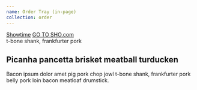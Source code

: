 ```yaml
---
name: Order Tray (in-page)
collection: order
---
```

<div class="order-home-container">
<nav class="order-masthead" data-context="global navigation">
<a class="order-masthead__logo" href="/" data-track data-label="home">Showtime</a>
<a class="order-masthead__sho-link" href="/" data-track data-label="go to sho.com">GO TO SHO.com</a>
</nav>
<div class="asymmetrical-hero-container">
<section class="hero hero--no-accent ">
<a class="hero__image lazyload" data-bgset="https://www.sho.com/site/image-bin/images/408_8_0/408_8_0_prm-keyart2_568x426.jpg [--small] |  https://www.sho.com/site/image-bin/images/408_8_0/408_8_0_prm-keyart2_1024x640.jpg">
</a>
<div class="hero__inner">
<div class="hero__body">
<div class="hero__top-line">t-bone shank, frankfurter pork</div>
<h1 class="hero__headline">
Picanha pancetta brisket meatball turducken
</h1>
<p class="hero__copy" style="height:900px">Bacon ipsum dolor amet pig pork chop jowl t-bone shank, frankfurter pork belly pork loin bacon meatloaf drumstick. 
</p>
</div>
</div>
<section class="order-tray order-tray--chameleon order-tray--redux js-order-tray-redux"></section>
</div>
</div>


<style type="text/css">
  .site-sidebar,
  .site-sidebar-toggle {
    display: none;
  }

  .order-home-container {
    width: 100%;
    overflow: hidden;
  }

  .site-main {
    padding: 0;
  }

  .site-content {
    max-width: none;
  }
</style>

<script type="text/javascript">
 window.order_tray_data = window.order_tray_data || {};
 window.order_tray_data.providers = [{"id":114,"name":"From Showtime","abbreviation":null,"weight":800,"theme":"0","children":[],"headline":"Sign up online and start streaming on all your favorite devices","description":"Get instant access to commercial-free, award-winning SHOWTIME series, movies and sports. Try free for 7 days, then only $10.99/month. No cable needed. Cancel anytime.","providerLeadUrl":"https://www.showtime.com/#signup?i_cid=int-default-7689","providerLeadText":"Start your free trial","freeTrial":"7-DAY FREE TRIAL*","priceCallout":"$10.99<em>per month</em><br /><b>after free trial<b>","priceBlurbHeadline":"Get full access to SHOWTIME whenever you want –<br />all commercial-free","priceBlurb":"Stream award-winning series like Homeland, Billions, Ray Donovan, Shameless and The Affair the moment they air. You'll also be able to watch exclusive movies, documentaries, sports, comedy specials and much more. PLUS, you can download full episodes and movies to your favorite mobile devices to watch offline later. Whether you watch live, on demand, or offline, you never have to miss a single thing.","devicesBlurbHeadline":"Watch anywhere","devicesBlurb":"Download the SHOWTIME app to any supported device and stream at NO ADDITIONAL COST.","hasDevicesList":true,"hasDeviceIcons":false,"pageTitle":"Subscribe to SHOWTIME online and start streaming on all your favorite devices","pageHeadline":"START WATCHING SHOWTIME.","pageSubCopy":"","pageDescription":"Get instant, commercial-free access to SHOWTIME. For a limited time, try free for 7 days, then only $10.99/month. No cable needed. Cancel anytime.","featured":false},{"id":166,"name":"Amazon","abbreviation":null,"weight":700,"theme":"0","children":[{"id":100,"name":"Amazon Prime","abbreviation":null,"weight":700,"theme":"GROUP_MEMBER","children":[],"headline":"Prime members can subscribe to SHOWTIME with Prime Video Channels","description":"Go to the Channels category on Prime Video on your favorite device and add SHOWTIME with Prime Video Channels. You can also sign up on Amazon.com.  Prime membership is needed to get SHOWTIME.","providerLeadUrl":"https://www.amazon.com/gp/video/offers/signup/ref=DVM_PTM_AMG_US_AC_C_ACQ_SHOMLPlink2?benefitID=showtimeSub","providerLeadText":"Go to Amazon","freeTrial":"7-DAY FREE TRIAL*","priceCallout":"$10.99<em>per month</em><br /><b> with Prime membership</b>","priceBlurbHeadline":"Get full access to SHOWTIME whenever you want –<br />all commercial-free","priceBlurb":"Stream award-winning series like Homeland, Billions, Ray Donovan, Shameless and The Affair the moment they air. You'll also be able to watch exclusive movies, documentaries, sports, comedy specials and much more. PLUS, you can download full episodes and movies to your favorite mobile devices to watch offline later. Whether you watch live, on demand, or offline, you never have to miss a single thing.","devicesBlurbHeadline":"Watch on your favorite device","devicesBlurb":"Once you sign up, you can stream SHOWTIME through Prime Video on your TV, tablet, phone and computer.","hasDevicesList":false,"hasDeviceIcons":false,"pageTitle":"Amazon Prime members can subscribe to SHOWTIME directly on Prime Video with Prime Video Channels","pageHeadline":"START WATCHING SHOWTIME.","pageSubCopy":"","pageDescription":"Prime is needed to get SHOWTIME. Go to Prime Video on your favorite device and add SHOWTIME with Prime Video Channels. Find it under the Channels category. You can also sign up on the Amazon website.","featured":false},{"id":98,"name":"Amazon Fire","abbreviation":null,"weight":600,"theme":"GROUP_MEMBER","children":[],"headline":"Download the SHOWTIME app on your Amazon Fire devices","description":"Go to the Amazon App Store. Download the SHOWTIME app to your Amazon Fire TV or Fire Tablet. Open the app to sign-up and START YOUR FREE TRIAL instantly.","providerLeadUrl":"https://control.kochava.com/v1/cpi/click?i_cid=int-default-1888&campaign_id=koshowtime-amazon-prod55ca2912d7a464b0ff16f7321e&network_id=2708&device_id=device_id&site_id=1","providerLeadText":"Download the Showtime App","freeTrial":"7-Day Free Trial*","priceCallout":"$10.99<em>per month</em><br /><b>after free trial</b>","priceBlurbHeadline":"Get full access to SHOWTIME whenever you want –<br />all commercial-free","priceBlurb":"Stream award-winning series like Homeland, Billions, Ray Donovan, Shameless and The Affair the moment they air. You'll also be able to watch exclusive movies, documentaries, sports, comedy specials and much more. PLUS, you can download full episodes and movies to your favorite mobile devices to watch offline later. Whether you watch live, on demand, or offline, you never have to miss a single thing.","devicesBlurbHeadline":"Watch seamlessly on all your favorite devices no matter where you subscribe","devicesBlurb":"Choose how you want to watch! Once you sign up through the SHOWTIME app on your Amazon Fire TV or Fire Tablet you can download the app on other connected TVs, tablets and mobile devices – or go to Showtime.com on your computer – and stream SHOWTIME at NO ADDITIONAL COST.","hasDevicesList":true,"hasDeviceIcons":true,"pageTitle":"Download the SHOWTIME app on your Amazon Fire devices","pageHeadline":"START WATCHING SHOWTIME.","pageSubCopy":"","pageDescription":"Go to the Amazon App Store. Download the SHOWTIME app to your Amazon Fire TV or Fire Tablet. Open the app to sign-up and START YOUR FREE TRIAL instantly.","featured":false}],"headline":"","description":"","providerLeadUrl":"","providerLeadText":"","freeTrial":"","priceCallout":"","priceBlurbHeadline":"","priceBlurb":"","devicesBlurbHeadline":"","devicesBlurb":"","hasDevicesList":false,"hasDeviceIcons":false,"pageTitle":"Add SHOWTIME with Prime Video Channels or subscribe directly on your Amazon Fire TV or Fire Tablet","pageHeadline":"START WATCHING SHOWTIME.","pageSubCopy":"","pageDescription":"Order SHOWTIME today for instant access to award-winning Original Series, hit movies, action-packed sports and more","featured":false},{"id":99,"name":"Android","abbreviation":null,"weight":500,"theme":null,"children":[],"headline":"Subscribe to SHOWTIME directly on your Android devices","description":"Go to the Google Play Store on your Android TV™, Android phone or tablet. Download the SHOWTIME app to your Android device. Open the app to sign-up and start watching instantly.","providerLeadUrl":"https://control.kochava.com/v1/cpi/click?i_cid=int-default-1782&campaign_id=koshowtime-android-prod5578ae1e68354c614740c09564&network_id=2708&device_id=device_id&site_id=1&append_app_conv_trk_params=1","providerLeadText":"Download the Showtime App","freeTrial":"7-Day Free Trial*","priceCallout":"$10.99<em>per month</em><br /><b>after free trial<b>","priceBlurbHeadline":"Get full access to SHOWTIME whenever you want –<br />all commercial-free","priceBlurb":"Stream award-winning series like Homeland, Billions, Ray Donovan, Shameless and The Affair the moment they air. You'll also be able to watch exclusive movies, documentaries, sports, comedy specials and much more. PLUS, you can download full episodes and movies to your favorite mobile devices to watch offline later. Whether you watch live, on demand, or offline, you never have to miss a single thing.","devicesBlurbHeadline":"Watch seamlessly on all your favorite devices no matter where you subscribe","devicesBlurb":"Choose how you want to watch! Once you sign up through the SHOWTIME app on your preferred Android™ device you can download the app on other connected TVs, tablets and mobile devices – or go to Showtime.com on your computer – and stream SHOWTIME at NO ADDITIONAL COST.","hasDevicesList":true,"hasDeviceIcons":true,"pageTitle":"Subscribe to SHOWTIME directly on your Android devices","pageHeadline":"START WATCHING SHOWTIME.","pageSubCopy":"","pageDescription":"Go to the Google Play Store on your Android TV™, Android phone or tablet. Download the SHOWTIME app to your Android device. Open the app to sign-up and start watching instantly.","featured":false},{"id":92,"name":"Apple","abbreviation":null,"weight":400,"theme":"0","children":[],"headline":"Subscribe to SHOWTIME directly on your Apple® devices","description":"Go to the Apple App Store on your Apple TV®, iPad®, iPhone® or iPod Touch®. Download the SHOWTIME app to your Apple device. Open the app to sign-up and START YOUR FREE TRIAL instantly.","providerLeadUrl":"https://control.kochava.com/v1/cpi/click?i_cid=int-default-1086&campaign_id=koshowtime-ios-prod55662ea432fa055f5c543076e8&network_id=2708&device_id=device_id&site_id=1","providerLeadText":"Download the Showtime App","freeTrial":"7-DAY FREE TRIAL*","priceCallout":"$10.99<em>per month</em><br /><b>after free trial</b>","priceBlurbHeadline":"Get full access to SHOWTIME whenever you want –<br />all commercial-free","priceBlurb":"Stream award-winning series like Homeland, Billions, Ray Donovan, Shameless and The Affair the moment they air. You'll also be able to watch exclusive movies, documentaries, sports, comedy specials and much more. PLUS, you can download full episodes and movies to your favorite mobile devices to watch offline later. Whether you watch live, on demand, or offline, you never have to miss a single thing.","devicesBlurbHeadline":"Watch seamlessly on all your favorite devices no matter where you subscribe","devicesBlurb":"Choose how you want to watch! Once you sign up through the SHOWTIME app on your preferred Apple device you can download the app on other connected TVs, tablets and mobile devices – or go to Showtime.com on your computer – and stream SHOWTIME at NO ADDITIONAL COST.","hasDevicesList":true,"hasDeviceIcons":true,"pageTitle":"Subscribe to SHOWTIME directly on your Apple® devices","pageHeadline":"START WATCHING SHOWTIME.","pageSubCopy":"","pageDescription":"Go to the Apple App Store on your Apple TV®, iPad®, iPhone® or iPod Touch®. Download the SHOWTIME app to your Apple device. Open the app to sign-up and START YOUR FREE TRIAL instantly.","featured":false},{"id":95,"name":"Hulu","abbreviation":null,"weight":300,"theme":"0","children":[],"headline":"Add SHOWTIME to your Hulu subscription","description":"Get SHOWTIME as a Premium Add-on with your Hulu subscription. New Hulu subscribers can add SHOWTIME when you sign-up online or through the Hulu app on select devices. Current Hulu subscribers can add SHOWTIME through your account settings by selecting \"Manage Add-ons\" on select devices. Click <a href=\"https://help.hulu.com/articles/53536334#lrmanage\">here</a> to learn how to add SHOWTIME to your Hulu subscription.","providerLeadUrl":"https://www.hulu.com/showtime?cmp=8062&utm_campaign=Evergreen+Leads+Tracking&utm_source=SHO.com&utm_medium=AFF","providerLeadText":"Go to Hulu","freeTrial":"7-Day Showtime free trial for hulu subscribers*","priceCallout":"$10.99<em>per month</em><br /><b>after free trial</b>","priceBlurbHeadline":"Get full access to SHOWTIME whenever you want –<br />all commercial-free","priceBlurb":"Stream award-winning series like Homeland, Billions, Ray Donovan, Shameless and The Affair the moment they air. You'll also be able to watch exclusive movies, documentaries, sports, comedy specials and much more. PLUS, you can download full episodes and movies to your favorite mobile devices to watch offline later – just download the Showtime Anytime app and log in with your Hulu credentials. Whether you watch live, on demand, or offline, you never have to miss a single thing.","devicesBlurbHeadline":"Watch on your favorite device","devicesBlurb":"Once you sign up, you can stream SHOWTIME through Hulu on your TV, tablet, phone and computer.","hasDevicesList":false,"hasDeviceIcons":false,"pageTitle":"Add SHOWTIME to your Hulu subscription","pageHeadline":"START WATCHING SHOWTIME ON HULU.","pageSubCopy":"","pageDescription":"Get SHOWTIME as a Premium Add-on with your Hulu subscription. New Hulu subscribers can add SHOWTIME when you sign-up online or through the Hulu app on select devices. Current Hulu subscribers can add SHOWTIME on their desktop by selecting “My Account” at the top of the homepage.","featured":false},{"id":177,"name":"Roku","abbreviation":null,"weight":200,"theme":"0","children":[{"id":93,"name":"Roku","abbreviation":null,"weight":200,"theme":"GROUP_MEMBER","children":[],"headline":"Subscribe to SHOWTIME directly on your Roku devices","description":"Go to the Roku Channel Store. Download the SHOWTIME app to your Roku device. Open the app to sign-up and START YOUR FREE TRIAL instantly.","providerLeadUrl":"https://channelstore.roku.com/details/8838/showtime","providerLeadText":"Add Showtime on Roku","freeTrial":"7-DAY FREE TRIAL*","priceCallout":"$10.99<em>per month</em><br /><b>after free trial</b>","priceBlurbHeadline":"Get full access to SHOWTIME whenever you want –<br />all commercial-free","priceBlurb":"Stream award-winning series like Homeland, Billions, Ray Donovan, Shameless and The Affair the moment they air. You'll also be able to watch exclusive movies, documentaries, sports, comedy specials and much more. PLUS, you can download full episodes and movies to your favorite mobile devices to watch offline later. Whether you watch live, on demand, or offline, you never have to miss a single thing.","devicesBlurbHeadline":"Watch seamlessly on all your favorite devices no matter where you subscribe","devicesBlurb":"Choose how you want to watch! Once you sign up through the SHOWTIME app on your Roku you can download the app on other connected TVs, tablets and mobile devices – or go to Showtime.com on your computer – and stream SHOWTIME at NO ADDITIONAL COST.","hasDevicesList":true,"hasDeviceIcons":false,"pageTitle":"Subscribe to SHOWTIME directly on your Roku devices","pageHeadline":"START WATCHING SHOWTIME ON ROKU.","pageSubCopy":"","pageDescription":"Open the SHOWTIME app on your Roku to sign-up and START YOUR FREE TRIAL instantly (in most cases the SHOWTIME app is pre-loaded to your Roku device, if you don't see it you will need to manually install the app).","featured":false},{"id":176,"name":"The Roku Channel","abbreviation":null,"weight":150,"theme":"GROUP_MEMBER","children":[],"headline":"Subscribe to SHOWTIME on The Roku Channel","description":"Go to The Roku Channel on your Roku player or through the Roku app on select devices, to add SHOWTIME. A Roku account is needed to get SHOWTIME.","providerLeadUrl":"https://therokuchannel.roku.com/?utm_source=showtime&utm_medium=partner_referral","providerLeadText":"Go to Roku","freeTrial":"7-DAY FREE TRIAL*","priceCallout":"$10.99<em>per month</em><br /><b>after free trial</b>","priceBlurbHeadline":"Get full access to SHOWTIME whenever you want –<br />all commercial-free","priceBlurb":"Stream award-winning series like Homeland, Billions, Ray Donovan, Shameless and The Affair the moment they air. You'll also be able to watch exclusive movies, documentaries, sports, comedy specials and much more. Whether you watch live, on demand, or offline, you never have to miss a single thing.","devicesBlurbHeadline":"Watch on your favorite device","devicesBlurb":"Once you sign up, you can stream SHOWTIME through The Roku Channel on your Roku player, tablet, phone and computer.","hasDevicesList":false,"hasDeviceIcons":false,"pageTitle":"Subscribe to SHOWTIME on The Roku Channel","pageHeadline":"START WATCHING SHOWTIME.","pageSubCopy":"","pageDescription":"To add SHOWTIME, go to The Roku Channel on your Roku player or through the Roku app on select devices. A Roku account is needed to get SHOWTIME.","featured":false}],"headline":"","description":"","providerLeadUrl":"","providerLeadText":"","freeTrial":"","priceCallout":"","priceBlurbHeadline":"","priceBlurb":"","devicesBlurbHeadline":"","devicesBlurb":"","hasDevicesList":false,"hasDeviceIcons":false,"pageTitle":"","pageHeadline":"","pageSubCopy":"","pageDescription":"","featured":false},{"id":126,"name":"TV Providers","abbreviation":null,"weight":100,"theme":"TV_PROVIDER","children":[{"id":6,"name":"AT&T Uverse","abbreviation":"ATT","weight":900,"theme":"TV_PROVIDER","children":[],"headline":"","description":"","providerLeadUrl":"https://start.att.net/exclusive/uverse/premiums/sho","providerLeadText":"","freeTrial":"","priceCallout":"","priceBlurbHeadline":"","priceBlurb":"","devicesBlurbHeadline":"","devicesBlurb":"","hasDevicesList":false,"hasDeviceIcons":false,"pageTitle":"","pageHeadline":"","pageSubCopy":"","pageDescription":"","featured":true},{"id":25,"name":"Cox","abbreviation":"COX","weight":850,"theme":"TV_PROVIDER","children":[],"headline":"","description":"","providerLeadUrl":"https://store.cox.com/residential-shop/shop.cox?pc=addshowtime&custtype=current&sc_id=cr_dl_camp_z_showtime_custom","providerLeadText":"","freeTrial":"","priceCallout":"","priceBlurbHeadline":"","priceBlurb":"","devicesBlurbHeadline":"","devicesBlurb":"","hasDevicesList":false,"hasDeviceIcons":false,"pageTitle":"","pageHeadline":"","pageSubCopy":"","pageDescription":"","featured":true},{"id":26,"name":"DIRECTV","abbreviation":"DTV","weight":800,"theme":"TV_PROVIDER","children":[],"headline":"","description":"","providerLeadUrl":"http://www.directv.com/sho","providerLeadText":"","freeTrial":"","priceCallout":"","priceBlurbHeadline":"","priceBlurb":"","devicesBlurbHeadline":"","devicesBlurb":"","hasDevicesList":false,"hasDeviceIcons":false,"pageTitle":"","pageHeadline":"","pageSubCopy":"","pageDescription":"","featured":true},{"id":28,"name":"DISH","abbreviation":"DSH","weight":750,"theme":"TV_PROVIDER","children":[],"headline":"","description":"","providerLeadUrl":"http://www.mydish.com/upgrades/premiums/showtime/","providerLeadText":"","freeTrial":"","priceCallout":"","priceBlurbHeadline":"","priceBlurb":"","devicesBlurbHeadline":"","devicesBlurb":"","hasDevicesList":false,"hasDeviceIcons":false,"pageTitle":"","pageHeadline":"","pageSubCopy":"","pageDescription":"","featured":true},{"id":122,"name":"Frontier Communications","abbreviation":null,"weight":700,"theme":"TV_PROVIDER","children":[],"headline":"","description":"","providerLeadUrl":"https://frontier.com/channels/premium-movie-channels","providerLeadText":"","freeTrial":"","priceCallout":"","priceBlurbHeadline":"","priceBlurb":"","devicesBlurbHeadline":"","devicesBlurb":"","hasDevicesList":false,"hasDeviceIcons":false,"pageTitle":"","pageHeadline":"","pageSubCopy":"","pageDescription":"","featured":true},{"id":45,"name":"Mediacom","abbreviation":"MCM","weight":650,"theme":"TV_PROVIDER","children":[],"headline":"","description":"","providerLeadUrl":"https://shop.mediacomcable.com","providerLeadText":"","freeTrial":"","priceCallout":"","priceBlurbHeadline":"","priceBlurb":"","devicesBlurbHeadline":"","devicesBlurb":"","hasDevicesList":false,"hasDeviceIcons":false,"pageTitle":"","pageHeadline":"","pageSubCopy":"","pageDescription":"","featured":true},{"id":18,"name":"Optimum","abbreviation":"CVN","weight":600,"theme":"TV_PROVIDER","children":[],"headline":"","description":"","providerLeadUrl":"https://www.optimum.com/digital-cable-tv/premiumchannels","providerLeadText":"","freeTrial":"","priceCallout":"","priceBlurbHeadline":"","priceBlurb":"","devicesBlurbHeadline":"","devicesBlurb":"","hasDevicesList":false,"hasDeviceIcons":false,"pageTitle":"","pageHeadline":"","pageSubCopy":"","pageDescription":"","featured":true},{"id":120,"name":"Spectrum","abbreviation":null,"weight":575,"theme":"TV_PROVIDER","children":[],"headline":"","description":"","providerLeadUrl":"https://www.spectrum.com/addsilver/?cmp=pdm-siu-eng-showtime-button-0618","providerLeadText":"","freeTrial":"","priceCallout":"","priceBlurbHeadline":"","priceBlurb":"","devicesBlurbHeadline":"","devicesBlurb":"","hasDevicesList":false,"hasDeviceIcons":false,"pageTitle":"","pageHeadline":"","pageSubCopy":"","pageDescription":"","featured":true},{"id":61,"name":"Suddenlink","abbreviation":null,"weight":550,"theme":"TV_PROVIDER","children":[],"headline":"","description":"","providerLeadUrl":"https://order.suddenlink.com/Buyflow/Storefront","providerLeadText":"","freeTrial":"","priceCallout":"","priceBlurbHeadline":"","priceBlurb":"","devicesBlurbHeadline":"","devicesBlurb":"","hasDevicesList":false,"hasDeviceIcons":false,"pageTitle":"","pageHeadline":"","pageSubCopy":"","pageDescription":"","featured":true},{"id":66,"name":"Verizon FiOS","abbreviation":"VZN","weight":500,"theme":"TV_PROVIDER","children":[],"headline":"","description":"","providerLeadUrl":"https://www.verizon.com/home/MLP/Premium.html#SHO","providerLeadText":"","freeTrial":"","priceCallout":"","priceBlurbHeadline":"","priceBlurb":"","devicesBlurbHeadline":"","devicesBlurb":"","hasDevicesList":false,"hasDeviceIcons":false,"pageTitle":"","pageHeadline":"","pageSubCopy":"","pageDescription":"","featured":true},{"id":23,"name":"Comcast Xfinity","abbreviation":"COM","weight":450,"theme":"TV_PROVIDER","children":[],"headline":"","description":"","providerLeadUrl":"https://www.xfinity.com/learn/digital-cable-tv/premium-channels/showtime?CMP=PWS:UPS:BAU:SUB:COM:VID:INT5c06b7f04a4cb","providerLeadText":"","freeTrial":"","priceCallout":"","priceBlurbHeadline":"","priceBlurb":"","devicesBlurbHeadline":"","devicesBlurb":"","hasDevicesList":false,"hasDeviceIcons":false,"pageTitle":"","pageHeadline":"","pageSubCopy":"","pageDescription":"","featured":true},{"id":157,"name":"Tennessee Valley Network","abbreviation":null,"weight":1,"theme":"TV_PROVIDER","children":[],"headline":"","description":"","providerLeadUrl":"http://www.tvn.net/tv/","providerLeadText":"","freeTrial":"","priceCallout":"","priceBlurbHeadline":"","priceBlurb":"","devicesBlurbHeadline":"","devicesBlurb":"","hasDevicesList":false,"hasDeviceIcons":false,"pageTitle":"","pageHeadline":"","pageSubCopy":"","pageDescription":"","featured":false},{"id":44,"name":"MCTV","abbreviation":null,"weight":1,"theme":"TV_PROVIDER","children":[],"headline":"","description":"","providerLeadUrl":"http://www.mctvohio.com/premium-channels","providerLeadText":"","freeTrial":"","priceCallout":"","priceBlurbHeadline":"","priceBlurb":"","devicesBlurbHeadline":"","devicesBlurb":"","hasDevicesList":false,"hasDeviceIcons":false,"pageTitle":"","pageHeadline":"","pageSubCopy":"","pageDescription":"","featured":false},{"id":151,"name":"Siren Communications","abbreviation":null,"weight":1,"theme":"TV_PROVIDER","children":[],"headline":"","description":"","providerLeadUrl":"https://sirentel.com/expanded-fiber-iptv/","providerLeadText":"","freeTrial":"","priceCallout":"","priceBlurbHeadline":"","priceBlurb":"","devicesBlurbHeadline":"","devicesBlurb":"","hasDevicesList":false,"hasDeviceIcons":false,"pageTitle":"","pageHeadline":"","pageSubCopy":"","pageDescription":"","featured":false},{"id":9,"name":"TDS","abbreviation":null,"weight":1,"theme":"TV_PROVIDER","children":[],"headline":"","description":"","providerLeadUrl":"https://tdstelecom.com/shop/tv/premium-and-movie-channels.html","providerLeadText":"","freeTrial":"","priceCallout":"","priceBlurbHeadline":"","priceBlurb":"","devicesBlurbHeadline":"","devicesBlurb":"","hasDevicesList":false,"hasDeviceIcons":false,"pageTitle":"","pageHeadline":"","pageSubCopy":"","pageDescription":"","featured":false},{"id":147,"name":"Northeast MO Rural Telephone","abbreviation":null,"weight":1,"theme":"TV_PROVIDER","children":[],"headline":"","description":"","providerLeadUrl":"https://www.nemr.net/copy-of-video-services-1","providerLeadText":"","freeTrial":"","priceCallout":"","priceBlurbHeadline":"","priceBlurb":"","devicesBlurbHeadline":"","devicesBlurb":"","hasDevicesList":false,"hasDeviceIcons":false,"pageTitle":"","pageHeadline":"","pageSubCopy":"","pageDescription":"","featured":false},{"id":47,"name":"Metrocast","abbreviation":null,"weight":1,"theme":"TV_PROVIDER","children":[],"headline":"","description":"","providerLeadUrl":"http://www.metrocast.com/promotions.cfm","providerLeadText":"","freeTrial":"","priceCallout":"","priceBlurbHeadline":"","priceBlurb":"","devicesBlurbHeadline":"","devicesBlurb":"","hasDevicesList":false,"hasDeviceIcons":false,"pageTitle":"","pageHeadline":"","pageSubCopy":"","pageDescription":"","featured":false},{"id":39,"name":"Inter-Mountain Cable","abbreviation":null,"weight":1,"theme":"TV_PROVIDER","children":[],"headline":"","description":"","providerLeadUrl":"http://www.imctv.com/portfolio/movies/","providerLeadText":"","freeTrial":"","priceCallout":"","priceBlurbHeadline":"","priceBlurb":"","devicesBlurbHeadline":"","devicesBlurb":"","hasDevicesList":false,"hasDeviceIcons":false,"pageTitle":"","pageHeadline":"","pageSubCopy":"","pageDescription":"","featured":false},{"id":138,"name":"CTI Fiber","abbreviation":null,"weight":1,"theme":"TV_PROVIDER","children":[],"headline":"","description":"","providerLeadUrl":"https://www.ctitech.com/fiber/tv/","providerLeadText":"","freeTrial":"","priceCallout":"","priceBlurbHeadline":"","priceBlurb":"","devicesBlurbHeadline":"","devicesBlurb":"","hasDevicesList":false,"hasDeviceIcons":false,"pageTitle":"","pageHeadline":"","pageSubCopy":"","pageDescription":"","featured":false},{"id":142,"name":"Home Communications, Inc.","abbreviation":null,"weight":1,"theme":"TV_PROVIDER","children":[],"headline":"","description":"","providerLeadUrl":"https://www.homecomminc.com/services","providerLeadText":"","freeTrial":"","priceCallout":"","priceBlurbHeadline":"","priceBlurb":"","devicesBlurbHeadline":"","devicesBlurb":"","hasDevicesList":false,"hasDeviceIcons":false,"pageTitle":"","pageHeadline":"","pageSubCopy":"","pageDescription":"","featured":false},{"id":108,"name":"Layer3 TV","abbreviation":null,"weight":1,"theme":"TV_PROVIDER","children":[],"headline":"","description":"","providerLeadUrl":"https://layer3tv.com/get-layer3","providerLeadText":"","freeTrial":"","priceCallout":"","priceBlurbHeadline":"","priceBlurb":"","devicesBlurbHeadline":"","devicesBlurb":"","hasDevicesList":false,"hasDeviceIcons":false,"pageTitle":"","pageHeadline":"","pageSubCopy":"","pageDescription":"","featured":false},{"id":144,"name":"Montana Opticom","abbreviation":null,"weight":1,"theme":"TV_PROVIDER","children":[],"headline":"","description":"","providerLeadUrl":"http://www.mt-opticom.com/television.htm","providerLeadText":"","freeTrial":"","priceCallout":"","priceBlurbHeadline":"","priceBlurb":"","devicesBlurbHeadline":"","devicesBlurb":"","hasDevicesList":false,"hasDeviceIcons":false,"pageTitle":"","pageHeadline":"","pageSubCopy":"","pageDescription":"","featured":false},{"id":24,"name":"Comporium Communications","abbreviation":null,"weight":1,"theme":"TV_PROVIDER","children":[],"headline":"","description":"","providerLeadUrl":"http://www.comporium.com/","providerLeadText":"","freeTrial":"","priceCallout":"","priceBlurbHeadline":"","priceBlurb":"","devicesBlurbHeadline":"","devicesBlurb":"","hasDevicesList":false,"hasDeviceIcons":false,"pageTitle":"","pageHeadline":"","pageSubCopy":"","pageDescription":"","featured":false},{"id":33,"name":"GCI","abbreviation":null,"weight":1,"theme":"TV_PROVIDER","children":[],"headline":"","description":"","providerLeadUrl":"http://www.gci.com/","providerLeadText":"","freeTrial":"","priceCallout":"","priceBlurbHeadline":"","priceBlurb":"","devicesBlurbHeadline":"","devicesBlurb":"","hasDevicesList":false,"hasDeviceIcons":false,"pageTitle":"","pageHeadline":"","pageSubCopy":"","pageDescription":"","featured":false},{"id":162,"name":"HTC Communications","abbreviation":null,"weight":1,"theme":"TV_PROVIDER","children":[],"headline":"","description":"","providerLeadUrl":"http://www.htc.net/tv/showtime/","providerLeadText":"","freeTrial":"","priceCallout":"","priceBlurbHeadline":"","priceBlurb":"","devicesBlurbHeadline":"","devicesBlurb":"","hasDevicesList":false,"hasDeviceIcons":false,"pageTitle":"","pageHeadline":"","pageSubCopy":"","pageDescription":"","featured":false},{"id":43,"name":"Liberty Cablevision of PR","abbreviation":null,"weight":1,"theme":"TV_PROVIDER","children":[],"headline":"","description":"","providerLeadUrl":"http://www.libertypr.com/","providerLeadText":"","freeTrial":"","priceCallout":"","priceBlurbHeadline":"","priceBlurb":"","devicesBlurbHeadline":"","devicesBlurb":"","hasDevicesList":false,"hasDeviceIcons":false,"pageTitle":"","pageHeadline":"","pageSubCopy":"","pageDescription":"","featured":false},{"id":63,"name":"Consolidated Communications","abbreviation":null,"weight":1,"theme":"TV_PROVIDER","children":[],"headline":"","description":"","providerLeadUrl":"https://www.consolidated.com/Residential/Digital-TV/Premium-Channels","providerLeadText":"","freeTrial":"","priceCallout":"","priceBlurbHeadline":"","priceBlurb":"","devicesBlurbHeadline":"","devicesBlurb":"","hasDevicesList":false,"hasDeviceIcons":false,"pageTitle":"","pageHeadline":"","pageSubCopy":"","pageDescription":"","featured":false},{"id":141,"name":"GTItv","abbreviation":null,"weight":1,"theme":"TV_PROVIDER","children":[],"headline":"","description":"","providerLeadUrl":"http://www.gtec.com/television/","providerLeadText":"","freeTrial":"","priceCallout":"","priceBlurbHeadline":"","priceBlurb":"","devicesBlurbHeadline":"","devicesBlurb":"","hasDevicesList":false,"hasDeviceIcons":false,"pageTitle":"","pageHeadline":"","pageSubCopy":"","pageDescription":"","featured":false},{"id":36,"name":"HTC","abbreviation":null,"weight":1,"theme":"TV_PROVIDER","children":[],"headline":"","description":"","providerLeadUrl":"https://www.htcinc.net","providerLeadText":"","freeTrial":"","priceCallout":"","priceBlurbHeadline":"","priceBlurb":"","devicesBlurbHeadline":"","devicesBlurb":"","hasDevicesList":false,"hasDeviceIcons":false,"pageTitle":"","pageHeadline":"","pageSubCopy":"","pageDescription":"","featured":false},{"id":161,"name":"Yucca Telecommunications Systems, Inc","abbreviation":null,"weight":1,"theme":"TV_PROVIDER","children":[],"headline":"","description":"","providerLeadUrl":"https://www.yuccatelecom.com/tv/","providerLeadText":"","freeTrial":"","priceCallout":"","priceBlurbHeadline":"","priceBlurb":"","devicesBlurbHeadline":"","devicesBlurb":"","hasDevicesList":false,"hasDeviceIcons":false,"pageTitle":"","pageHeadline":"","pageSubCopy":"","pageDescription":"","featured":false},{"id":83,"name":"Advanced Cable TV","abbreviation":null,"weight":1,"theme":"TV_PROVIDER","children":[],"headline":"","description":"","providerLeadUrl":"http://www.advancedcable.net/television/packages-and-pricing#block-4","providerLeadText":"","freeTrial":"","priceCallout":"","priceBlurbHeadline":"","priceBlurb":"","devicesBlurbHeadline":"","devicesBlurb":"","hasDevicesList":false,"hasDeviceIcons":false,"pageTitle":"","pageHeadline":"","pageSubCopy":"","pageDescription":"","featured":false},{"id":11,"name":"Blue Ridge Communications","abbreviation":null,"weight":1,"theme":"TV_PROVIDER","children":[],"headline":"","description":"","providerLeadUrl":"http://www.brctv.com/tv#anchor-premium-tv-like-never-before","providerLeadText":"","freeTrial":"","priceCallout":"","priceBlurbHeadline":"","priceBlurb":"","devicesBlurbHeadline":"","devicesBlurb":"","hasDevicesList":false,"hasDeviceIcons":false,"pageTitle":"","pageHeadline":"","pageSubCopy":"","pageDescription":"","featured":false},{"id":78,"name":"Shentel","abbreviation":null,"weight":1,"theme":"TV_PROVIDER","children":[],"headline":"","description":"","providerLeadUrl":"http://www.shentel.net","providerLeadText":"","freeTrial":"","priceCallout":"","priceBlurbHeadline":"","priceBlurb":"","devicesBlurbHeadline":"","devicesBlurb":"","hasDevicesList":false,"hasDeviceIcons":false,"pageTitle":"","pageHeadline":"","pageSubCopy":"","pageDescription":"","featured":false},{"id":31,"name":"Fidelity","abbreviation":null,"weight":1,"theme":"TV_PROVIDER","children":[],"headline":"","description":"","providerLeadUrl":"http://www.fidelitycommunications.com/","providerLeadText":"","freeTrial":"","priceCallout":"","priceBlurbHeadline":"","priceBlurb":"","devicesBlurbHeadline":"","devicesBlurb":"","hasDevicesList":false,"hasDeviceIcons":false,"pageTitle":"","pageHeadline":"","pageSubCopy":"","pageDescription":"","featured":false},{"id":7,"name":"Atlantic Broadband","abbreviation":null,"weight":1,"theme":"TV_PROVIDER","children":[],"headline":"","description":"","providerLeadUrl":"http://atlanticbb.com/for-home/tv/premium-channels","providerLeadText":"","freeTrial":"","priceCallout":"","priceBlurbHeadline":"","priceBlurb":"","devicesBlurbHeadline":"","devicesBlurb":"","hasDevicesList":false,"hasDeviceIcons":false,"pageTitle":"","pageHeadline":"","pageSubCopy":"","pageDescription":"","featured":false},{"id":3,"name":"Antietam Cable TV","abbreviation":null,"weight":1,"theme":"TV_PROVIDER","children":[],"headline":"","description":"","providerLeadUrl":"http://www.antietamcable.com/","providerLeadText":"","freeTrial":"","priceCallout":"","priceBlurbHeadline":"","priceBlurb":"","devicesBlurbHeadline":"","devicesBlurb":"","hasDevicesList":false,"hasDeviceIcons":false,"pageTitle":"","pageHeadline":"","pageSubCopy":"","pageDescription":"","featured":false},{"id":104,"name":"MetroNet","abbreviation":null,"weight":1,"theme":"TV_PROVIDER","children":[],"headline":"","description":"","providerLeadUrl":"https://www.metronetinc.com/home/fiber-tv/","providerLeadText":"","freeTrial":"","priceCallout":"","priceBlurbHeadline":"","priceBlurb":"","devicesBlurbHeadline":"","devicesBlurb":"","hasDevicesList":false,"hasDeviceIcons":false,"pageTitle":"","pageHeadline":"","pageSubCopy":"","pageDescription":"","featured":false},{"id":69,"name":"WOW - Wide Open West","abbreviation":null,"weight":1,"theme":"TV_PROVIDER","children":[],"headline":"","description":"","providerLeadUrl":"http://www.wowway.com/","providerLeadText":"","freeTrial":"","priceCallout":"","priceBlurbHeadline":"","priceBlurb":"","devicesBlurbHeadline":"","devicesBlurb":"","hasDevicesList":false,"hasDeviceIcons":false,"pageTitle":"","pageHeadline":"","pageSubCopy":"","pageDescription":"","featured":false},{"id":85,"name":"Zito Media","abbreviation":null,"weight":1,"theme":"TV_PROVIDER","children":[],"headline":"","description":"","providerLeadUrl":"http://www.zitomedia.com","providerLeadText":"","freeTrial":"","priceCallout":"","priceBlurbHeadline":"","priceBlurb":"","devicesBlurbHeadline":"","devicesBlurb":"","hasDevicesList":false,"hasDeviceIcons":false,"pageTitle":"","pageHeadline":"","pageSubCopy":"","pageDescription":"","featured":false},{"id":87,"name":"Google Fiber","abbreviation":null,"weight":1,"theme":"TV_PROVIDER","children":[],"headline":"","description":"","providerLeadUrl":"https://fiber.google.com/myfiber","providerLeadText":"","freeTrial":"","priceCallout":"","priceBlurbHeadline":"","priceBlurb":"","devicesBlurbHeadline":"","devicesBlurb":"","hasDevicesList":false,"hasDeviceIcons":false,"pageTitle":"","pageHeadline":"","pageSubCopy":"","pageDescription":"","featured":false},{"id":22,"name":"Click! Cable TV","abbreviation":null,"weight":1,"theme":"TV_PROVIDER","children":[],"headline":"","description":"","providerLeadUrl":"https://www.clickcabletv.com/","providerLeadText":"","freeTrial":"","priceCallout":"","priceBlurbHeadline":"","priceBlurb":"","devicesBlurbHeadline":"","devicesBlurb":"","hasDevicesList":false,"hasDeviceIcons":false,"pageTitle":"","pageHeadline":"","pageSubCopy":"","pageDescription":"","featured":false},{"id":148,"name":"Palmetto Rural Telephone Cooperative, Inc","abbreviation":null,"weight":1,"theme":"TV_PROVIDER","children":[],"headline":"","description":"","providerLeadUrl":"https://www.prtc.coop/residential-video","providerLeadText":"","freeTrial":"","priceCallout":"","priceBlurbHeadline":"","priceBlurb":"","devicesBlurbHeadline":"","devicesBlurb":"","hasDevicesList":false,"hasDeviceIcons":false,"pageTitle":"","pageHeadline":"","pageSubCopy":"","pageDescription":"","featured":false},{"id":143,"name":"Mid-Plains Communications","abbreviation":null,"weight":1,"theme":"TV_PROVIDER","children":[],"headline":"","description":"","providerLeadUrl":"http://www.midplains.coop/index.php/television","providerLeadText":"","freeTrial":"","priceCallout":"","priceBlurbHeadline":"","priceBlurb":"","devicesBlurbHeadline":"","devicesBlurb":"","hasDevicesList":false,"hasDeviceIcons":false,"pageTitle":"","pageHeadline":"","pageSubCopy":"","pageDescription":"","featured":false},{"id":37,"name":"Innovative Cable TV","abbreviation":null,"weight":1,"theme":"TV_PROVIDER","children":[],"headline":"","description":"","providerLeadUrl":"http://www.innovativevi.net/","providerLeadText":"","freeTrial":"","priceCallout":"","priceBlurbHeadline":"","priceBlurb":"","devicesBlurbHeadline":"","devicesBlurb":"","hasDevicesList":false,"hasDeviceIcons":false,"pageTitle":"","pageHeadline":"","pageSubCopy":"","pageDescription":"","featured":false},{"id":160,"name":"Yadtel Telecom","abbreviation":null,"weight":1,"theme":"TV_PROVIDER","children":[],"headline":"","description":"","providerLeadUrl":"https://www.yadtel.com/residential/tv","providerLeadText":"","freeTrial":"","priceCallout":"","priceBlurbHeadline":"","priceBlurb":"","devicesBlurbHeadline":"","devicesBlurb":"","hasDevicesList":false,"hasDeviceIcons":false,"pageTitle":"","pageHeadline":"","pageSubCopy":"","pageDescription":"","featured":false},{"id":80,"name":"Bristol VA Utilities","abbreviation":"BVU","weight":1,"theme":"TV_PROVIDER","children":[],"headline":"","description":"","providerLeadUrl":"http://www.bvu-optinet.com/","providerLeadText":"","freeTrial":"","priceCallout":"","priceBlurbHeadline":"","priceBlurb":"","devicesBlurbHeadline":"","devicesBlurb":"","hasDevicesList":false,"hasDeviceIcons":false,"pageTitle":"","pageHeadline":"","pageSubCopy":"","pageDescription":"","featured":false},{"id":10,"name":"BendBroadband","abbreviation":null,"weight":1,"theme":"TV_PROVIDER","children":[],"headline":"","description":"","providerLeadUrl":"https://shop.bendbroadband.com/tv/premium-channels.html","providerLeadText":"","freeTrial":"","priceCallout":"","priceBlurbHeadline":"","priceBlurb":"","devicesBlurbHeadline":"","devicesBlurb":"","hasDevicesList":false,"hasDeviceIcons":false,"pageTitle":"","pageHeadline":"","pageSubCopy":"","pageDescription":"","featured":false},{"id":156,"name":"TCT TV","abbreviation":null,"weight":1,"theme":"TV_PROVIDER","children":[],"headline":"","description":"","providerLeadUrl":"http://www.tctelco.net/television/","providerLeadText":"","freeTrial":"","priceCallout":"","priceBlurbHeadline":"","priceBlurb":"","devicesBlurbHeadline":"","devicesBlurb":"","hasDevicesList":false,"hasDeviceIcons":false,"pageTitle":"","pageHeadline":"","pageSubCopy":"","pageDescription":"","featured":false},{"id":60,"name":"Service Electric Cable TV","abbreviation":null,"weight":1,"theme":"TV_PROVIDER","children":[],"headline":"","description":"","providerLeadUrl":"http://www.sectv.com/","providerLeadText":"","freeTrial":"","priceCallout":"","priceBlurbHeadline":"","priceBlurb":"","devicesBlurbHeadline":"","devicesBlurb":"","hasDevicesList":false,"hasDeviceIcons":false,"pageTitle":"","pageHeadline":"","pageSubCopy":"","pageDescription":"","featured":false},{"id":146,"name":"NNTV","abbreviation":null,"weight":1,"theme":"TV_PROVIDER","children":[],"headline":"","description":"","providerLeadUrl":"http://www.nntc.net/channels.php","providerLeadText":"","freeTrial":"","priceCallout":"","priceBlurbHeadline":"","priceBlurb":"","devicesBlurbHeadline":"","devicesBlurb":"","hasDevicesList":false,"hasDeviceIcons":false,"pageTitle":"","pageHeadline":"","pageSubCopy":"","pageDescription":"","featured":false},{"id":15,"name":"Buckeye Cablevision","abbreviation":null,"weight":1,"theme":"TV_PROVIDER","children":[],"headline":"","description":"","providerLeadUrl":"http://orderservices.buckeyecablesystem.com/","providerLeadText":"","freeTrial":"","priceCallout":"","priceBlurbHeadline":"","priceBlurb":"","devicesBlurbHeadline":"","devicesBlurb":"","hasDevicesList":false,"hasDeviceIcons":false,"pageTitle":"","pageHeadline":"","pageSubCopy":"","pageDescription":"","featured":false},{"id":59,"name":"Service Electric Cablevision","abbreviation":null,"weight":1,"theme":"TV_PROVIDER","children":[],"headline":"","description":"","providerLeadUrl":"http://www.secv.com","providerLeadText":"","freeTrial":"","priceCallout":"","priceBlurbHeadline":"","priceBlurb":"","devicesBlurbHeadline":"","devicesBlurb":"","hasDevicesList":false,"hasDeviceIcons":false,"pageTitle":"","pageHeadline":"","pageSubCopy":"","pageDescription":"","featured":false},{"id":72,"name":"Cincinnati Bell Fioptics","abbreviation":null,"weight":1,"theme":"TV_PROVIDER","children":[],"headline":"","description":"","providerLeadUrl":"http://www.cincinnatibell.com/fioptics","providerLeadText":"","freeTrial":"","priceCallout":"","priceBlurbHeadline":"","priceBlurb":"","devicesBlurbHeadline":"","devicesBlurb":"","hasDevicesList":false,"hasDeviceIcons":false,"pageTitle":"","pageHeadline":"","pageSubCopy":"","pageDescription":"","featured":false},{"id":16,"name":"Vyve Broadband","abbreviation":null,"weight":1,"theme":"TV_PROVIDER","children":[],"headline":"","description":"","providerLeadUrl":"https://vyvebroadband.com/home/","providerLeadText":"","freeTrial":"","priceCallout":"","priceBlurbHeadline":"","priceBlurb":"","devicesBlurbHeadline":"","devicesBlurb":"","hasDevicesList":false,"hasDeviceIcons":false,"pageTitle":"","pageHeadline":"","pageSubCopy":"","pageDescription":"","featured":false},{"id":35,"name":"Hargray","abbreviation":null,"weight":1,"theme":"TV_PROVIDER","children":[],"headline":"","description":"","providerLeadUrl":"http://www.hargray.com/","providerLeadText":"","freeTrial":"","priceCallout":"","priceBlurbHeadline":"","priceBlurb":"","devicesBlurbHeadline":"","devicesBlurb":"","hasDevicesList":false,"hasDeviceIcons":false,"pageTitle":"","pageHeadline":"","pageSubCopy":"","pageDescription":"","featured":false},{"id":84,"name":"Frankfort Plant Board","abbreviation":null,"weight":1,"theme":"TV_PROVIDER","children":[],"headline":"","description":"","providerLeadUrl":"http://www.fewpb.com","providerLeadText":"","freeTrial":"","priceCallout":"","priceBlurbHeadline":"","priceBlurb":"","devicesBlurbHeadline":"","devicesBlurb":"","hasDevicesList":false,"hasDeviceIcons":false,"pageTitle":"","pageHeadline":"","pageSubCopy":"","pageDescription":"","featured":false},{"id":49,"name":"Midcontinent Communications","abbreviation":null,"weight":1,"theme":"TV_PROVIDER","children":[],"headline":"","description":"","providerLeadUrl":"https://www.midco.com/shop","providerLeadText":"","freeTrial":"","priceCallout":"","priceBlurbHeadline":"","priceBlurb":"","devicesBlurbHeadline":"","devicesBlurb":"","hasDevicesList":false,"hasDeviceIcons":false,"pageTitle":"","pageHeadline":"","pageSubCopy":"","pageDescription":"","featured":false},{"id":139,"name":"FTCtv","abbreviation":null,"weight":1,"theme":"TV_PROVIDER","children":[],"headline":"","description":"","providerLeadUrl":"https://farmerstel.com/tv/","providerLeadText":"","freeTrial":"","priceCallout":"","priceBlurbHeadline":"","priceBlurb":"","devicesBlurbHeadline":"","devicesBlurb":"","hasDevicesList":false,"hasDeviceIcons":false,"pageTitle":"","pageHeadline":"","pageSubCopy":"","pageDescription":"","featured":false},{"id":155,"name":"ValuNet","abbreviation":null,"weight":1,"theme":"TV_PROVIDER","children":[],"headline":"","description":"","providerLeadUrl":"http://myvalunet.com/tv/","providerLeadText":"","freeTrial":"","priceCallout":"","priceBlurbHeadline":"","priceBlurb":"","devicesBlurbHeadline":"","devicesBlurb":"","hasDevicesList":false,"hasDeviceIcons":false,"pageTitle":"","pageHeadline":"","pageSubCopy":"","pageDescription":"","featured":false},{"id":27,"name":"DIRECTV Puerto Rico","abbreviation":null,"weight":1,"theme":"TV_PROVIDER","children":[],"headline":"","description":"","providerLeadUrl":"http://www.directvpr.com/programacion/showtime/","providerLeadText":"","freeTrial":"","priceCallout":"","priceBlurbHeadline":"","priceBlurb":"","devicesBlurbHeadline":"","devicesBlurb":"","hasDevicesList":false,"hasDeviceIcons":false,"pageTitle":"","pageHeadline":"","pageSubCopy":"","pageDescription":"","featured":false},{"id":158,"name":"United Communications/Turtle Mountain Communications","abbreviation":null,"weight":1,"theme":"TV_PROVIDER","children":[],"headline":"","description":"","providerLeadUrl":"https://www.utma.com/residential.php","providerLeadText":"","freeTrial":"","priceCallout":"","priceBlurbHeadline":"","priceBlurb":"","devicesBlurbHeadline":"","devicesBlurb":"","hasDevicesList":false,"hasDeviceIcons":false,"pageTitle":"","pageHeadline":"","pageSubCopy":"","pageDescription":"","featured":false},{"id":4,"name":"Armstrong","abbreviation":null,"weight":1,"theme":"TV_PROVIDER","children":[],"headline":"","description":"","providerLeadUrl":"http://armstrongonewire.com/Television/PremiumChannels","providerLeadText":"","freeTrial":"","priceCallout":"","priceBlurbHeadline":"","priceBlurb":"","devicesBlurbHeadline":"","devicesBlurb":"","hasDevicesList":false,"hasDeviceIcons":false,"pageTitle":"","pageHeadline":"","pageSubCopy":"","pageDescription":"","featured":false},{"id":88,"name":"Hawaiian Telcom ","abbreviation":null,"weight":1,"theme":"TV_PROVIDER","children":[],"headline":"","description":"","providerLeadUrl":"http://www.hawaiiantel.com/tv","providerLeadText":"","freeTrial":"","priceCallout":"","priceBlurbHeadline":"","priceBlurb":"","devicesBlurbHeadline":"","devicesBlurb":"","hasDevicesList":false,"hasDeviceIcons":false,"pageTitle":"","pageHeadline":"","pageSubCopy":"","pageDescription":"","featured":false},{"id":17,"name":"Cable One","abbreviation":null,"weight":1,"theme":"TV_PROVIDER","children":[],"headline":"","description":"","providerLeadUrl":"http://www.cableone.net/Pages/default.aspx","providerLeadText":"","freeTrial":"","priceCallout":"","priceBlurbHeadline":"","priceBlurb":"","devicesBlurbHeadline":"","devicesBlurb":"","hasDevicesList":false,"hasDeviceIcons":false,"pageTitle":"","pageHeadline":"","pageSubCopy":"","pageDescription":"","featured":false},{"id":140,"name":"Garden Valley - GVTV ","abbreviation":null,"weight":1,"theme":"TV_PROVIDER","children":[],"headline":"","description":"","providerLeadUrl":"https://www.gvtel.com/video/","providerLeadText":"","freeTrial":"","priceCallout":"","priceBlurbHeadline":"","priceBlurb":"","devicesBlurbHeadline":"","devicesBlurb":"","hasDevicesList":false,"hasDeviceIcons":false,"pageTitle":"","pageHeadline":"","pageSubCopy":"","pageDescription":"","featured":false},{"id":1,"name":"Adams Cable TV","abbreviation":null,"weight":1,"theme":"TV_PROVIDER","children":[],"headline":"","description":"","providerLeadUrl":"http://www.adamscable.com/residential/cabletv/","providerLeadText":"","freeTrial":"","priceCallout":"","priceBlurbHeadline":"","priceBlurb":"","devicesBlurbHeadline":"","devicesBlurb":"","hasDevicesList":false,"hasDeviceIcons":false,"pageTitle":"","pageHeadline":"","pageSubCopy":"","pageDescription":"","featured":false},{"id":153,"name":"SPTC Telecom, Ltd.","abbreviation":null,"weight":1,"theme":"TV_PROVIDER","children":[],"headline":"","description":"","providerLeadUrl":"https://sptc.net/","providerLeadText":"","freeTrial":"","priceCallout":"","priceBlurbHeadline":"","priceBlurb":"","devicesBlurbHeadline":"","devicesBlurb":"","hasDevicesList":false,"hasDeviceIcons":false,"pageTitle":"","pageHeadline":"","pageSubCopy":"","pageDescription":"","featured":false},{"id":79,"name":"CenturyLink Prism","abbreviation":null,"weight":1,"theme":"TV_PROVIDER","children":[],"headline":"","description":"","providerLeadUrl":"http://www.centurylink.com/prismtv/#index.html","providerLeadText":"","freeTrial":"","priceCallout":"","priceBlurbHeadline":"","priceBlurb":"","devicesBlurbHeadline":"","devicesBlurb":"","hasDevicesList":false,"hasDeviceIcons":false,"pageTitle":"","pageHeadline":"","pageSubCopy":"","pageDescription":"","featured":false},{"id":57,"name":"RCN","abbreviation":"RCN","weight":1,"theme":"TV_PROVIDER","children":[],"headline":"","description":"","providerLeadUrl":"http://www.rcn.com/digital-cable-tv/premium-channels/","providerLeadText":"","freeTrial":"","priceCallout":"","priceBlurbHeadline":"","priceBlurb":"","devicesBlurbHeadline":"","devicesBlurb":"","hasDevicesList":false,"hasDeviceIcons":false,"pageTitle":"","pageHeadline":"","pageSubCopy":"","pageDescription":"","featured":false},{"id":67,"name":"Wave","abbreviation":null,"weight":1,"theme":"TV_PROVIDER","children":[],"headline":"","description":"","providerLeadUrl":"http://www.wavebroadband.com/","providerLeadText":"","freeTrial":"","priceCallout":"","priceBlurbHeadline":"","priceBlurb":"","devicesBlurbHeadline":"","devicesBlurb":"","hasDevicesList":false,"hasDeviceIcons":false,"pageTitle":"","pageHeadline":"","pageSubCopy":"","pageDescription":"","featured":false},{"id":154,"name":"Swiftel Communications","abbreviation":null,"weight":1,"theme":"TV_PROVIDER","children":[],"headline":"","description":"","providerLeadUrl":"https://swiftel.net/tv-page/","providerLeadText":"","freeTrial":"","priceCallout":"","priceBlurbHeadline":"","priceBlurb":"","devicesBlurbHeadline":"","devicesBlurb":"","hasDevicesList":false,"hasDeviceIcons":false,"pageTitle":"","pageHeadline":"","pageSubCopy":"","pageDescription":"","featured":false},{"id":51,"name":"Northland Cable Television","abbreviation":null,"weight":1,"theme":"TV_PROVIDER","children":[],"headline":"","description":"","providerLeadUrl":"https://www.yournorthland.com/upgrade/","providerLeadText":"","freeTrial":"","priceCallout":"","priceBlurbHeadline":"","priceBlurb":"","devicesBlurbHeadline":"","devicesBlurb":"","hasDevicesList":false,"hasDeviceIcons":false,"pageTitle":"","pageHeadline":"","pageSubCopy":"","pageDescription":"","featured":false},{"id":48,"name":"Docomo Pacific","abbreviation":null,"weight":1,"theme":"TV_PROVIDER","children":[],"headline":"","description":"","providerLeadUrl":"http://www.docomopacific.com/tv","providerLeadText":"","freeTrial":"","priceCallout":"","priceBlurbHeadline":"","priceBlurb":"","devicesBlurbHeadline":"","devicesBlurb":"","hasDevicesList":false,"hasDeviceIcons":false,"pageTitle":"","pageHeadline":"","pageSubCopy":"","pageDescription":"","featured":false},{"id":5,"name":"ATMC ","abbreviation":null,"weight":1,"theme":"TV_PROVIDER","children":[],"headline":"","description":"","providerLeadUrl":"http://www.atmc.net/Cable/premiummovies","providerLeadText":"","freeTrial":"","priceCallout":"","priceBlurbHeadline":"","priceBlurb":"","devicesBlurbHeadline":"","devicesBlurb":"","hasDevicesList":false,"hasDeviceIcons":false,"pageTitle":"","pageHeadline":"","pageSubCopy":"","pageDescription":"","featured":false},{"id":34,"name":"Grande Communications","abbreviation":null,"weight":1,"theme":"TV_PROVIDER","children":[],"headline":"","description":"","providerLeadUrl":"https://mygrande.com/premium-channels","providerLeadText":"","freeTrial":"","priceCallout":"","priceBlurbHeadline":"","priceBlurb":"","devicesBlurbHeadline":"","devicesBlurb":"","hasDevicesList":false,"hasDeviceIcons":false,"pageTitle":"","pageHeadline":"","pageSubCopy":"","pageDescription":"","featured":false},{"id":50,"name":"NewWave Communications","abbreviation":null,"weight":1,"theme":"TV_PROVIDER","children":[],"headline":"","description":"","providerLeadUrl":"http://www.newwavecom.com/premium-channels/","providerLeadText":"","freeTrial":"","priceCallout":"","priceBlurbHeadline":"","priceBlurb":"","devicesBlurbHeadline":"","devicesBlurb":"","hasDevicesList":false,"hasDeviceIcons":false,"pageTitle":"","pageHeadline":"","pageSubCopy":"","pageDescription":"","featured":false},{"id":81,"name":"Broadstripe","abbreviation":null,"weight":1,"theme":"TV_PROVIDER","children":[],"headline":"","description":"","providerLeadUrl":"http://www.broadstripe.com/","providerLeadText":"","freeTrial":"","priceCallout":"","priceBlurbHeadline":"","priceBlurb":"","devicesBlurbHeadline":"","devicesBlurb":"","hasDevicesList":false,"hasDeviceIcons":false,"pageTitle":"","pageHeadline":"","pageSubCopy":"","pageDescription":"","featured":false},{"id":123,"name":"Vantage TV by Frontier","abbreviation":null,"weight":1,"theme":"TV_PROVIDER","children":[],"headline":"","description":"","providerLeadUrl":"https://frontier.com/channels/premium-movie-channels","providerLeadText":"","freeTrial":"","priceCallout":"","priceBlurbHeadline":"","priceBlurb":"","devicesBlurbHeadline":"","devicesBlurb":"","hasDevicesList":false,"hasDeviceIcons":false,"pageTitle":"","pageHeadline":"","pageSubCopy":"","pageDescription":"","featured":false},{"id":149,"name":"Plateau Telecommunications","abbreviation":null,"weight":1,"theme":"TV_PROVIDER","children":[],"headline":"","description":"","providerLeadUrl":"http://www.plateau.tv/","providerLeadText":"","freeTrial":"","priceCallout":"","priceBlurbHeadline":"","priceBlurb":"","devicesBlurbHeadline":"","devicesBlurb":"","hasDevicesList":false,"hasDeviceIcons":false,"pageTitle":"","pageHeadline":"","pageSubCopy":"","pageDescription":"","featured":false},{"id":145,"name":"Nelson Cable","abbreviation":null,"weight":1,"theme":"TV_PROVIDER","children":[],"headline":"","description":"","providerLeadUrl":"https://www.nelsoncable.com/","providerLeadText":"","freeTrial":"","priceCallout":"","priceBlurbHeadline":"","priceBlurb":"","devicesBlurbHeadline":"","devicesBlurb":"","hasDevicesList":false,"hasDeviceIcons":false,"pageTitle":"","pageHeadline":"","pageSubCopy":"","pageDescription":"","featured":false},{"id":152,"name":"Southern Montana","abbreviation":null,"weight":1,"theme":"TV_PROVIDER","children":[],"headline":"","description":"","providerLeadUrl":"https://smtel.com/tv/","providerLeadText":"","freeTrial":"","priceCallout":"","priceBlurbHeadline":"","priceBlurb":"","devicesBlurbHeadline":"","devicesBlurb":"","hasDevicesList":false,"hasDeviceIcons":false,"pageTitle":"","pageHeadline":"","pageSubCopy":"","pageDescription":"","featured":false},{"id":150,"name":"Randolph Communications ","abbreviation":null,"weight":1,"theme":"TV_PROVIDER","children":[],"headline":"","description":"","providerLeadUrl":"http://www.rtmc.net","providerLeadText":"","freeTrial":"","priceCallout":"","priceBlurbHeadline":"","priceBlurb":"","devicesBlurbHeadline":"","devicesBlurb":"","hasDevicesList":false,"hasDeviceIcons":false,"pageTitle":"","pageHeadline":"","pageSubCopy":"","pageDescription":"","featured":false},{"id":74,"name":"Eatel Video","abbreviation":null,"weight":1,"theme":"TV_PROVIDER","children":[],"headline":"","description":"","providerLeadUrl":"http://www.eatel.com/residential/television/premium-channels","providerLeadText":"","freeTrial":"","priceCallout":"","priceBlurbHeadline":"","priceBlurb":"","devicesBlurbHeadline":"","devicesBlurb":"","hasDevicesList":false,"hasDeviceIcons":false,"pageTitle":"","pageHeadline":"","pageSubCopy":"","pageDescription":"","featured":false},{"id":136,"name":"BEK Communications","abbreviation":null,"weight":1,"theme":"TV_PROVIDER","children":[],"headline":"","description":"","providerLeadUrl":"https://www.bektel.com/television/","providerLeadText":"","freeTrial":"","priceCallout":"","priceBlurbHeadline":"","priceBlurb":"","devicesBlurbHeadline":"","devicesBlurb":"","hasDevicesList":false,"hasDeviceIcons":false,"pageTitle":"","pageHeadline":"","pageSubCopy":"","pageDescription":"","featured":false},{"id":75,"name":"Mid-Hudson Cable","abbreviation":null,"weight":1,"theme":"TV_PROVIDER","children":[],"headline":"","description":"","providerLeadUrl":"http://www.mhcable.com","providerLeadText":"","freeTrial":"","priceCallout":"","priceBlurbHeadline":"","priceBlurb":"","devicesBlurbHeadline":"","devicesBlurb":"","hasDevicesList":false,"hasDeviceIcons":false,"pageTitle":"","pageHeadline":"","pageSubCopy":"","pageDescription":"","featured":false},{"id":58,"name":"Service Electric Broadband Cable","abbreviation":null,"weight":1,"theme":"TV_PROVIDER","children":[],"headline":"","description":"","providerLeadUrl":"http://www.secable.com/index.php","providerLeadText":"","freeTrial":"","priceCallout":"","priceBlurbHeadline":"","priceBlurb":"","devicesBlurbHeadline":"","devicesBlurb":"","hasDevicesList":false,"hasDeviceIcons":false,"pageTitle":"","pageHeadline":"","pageSubCopy":"","pageDescription":"","featured":false},{"id":137,"name":"Central Arkansas Telephone Cooperative Cable TV","abbreviation":null,"weight":1,"theme":"TV_PROVIDER","children":[],"headline":"","description":"","providerLeadUrl":"http://www.catc.net/services/tv-cable","providerLeadText":"","freeTrial":"","priceCallout":"","priceBlurbHeadline":"","priceBlurb":"","devicesBlurbHeadline":"","devicesBlurb":"","hasDevicesList":false,"hasDeviceIcons":false,"pageTitle":"","pageHeadline":"","pageSubCopy":"","pageDescription":"","featured":false}],"headline":"Add SHOWTIME to your pay TV subscription","description":"","providerLeadUrl":"","providerLeadText":"","freeTrial":"Prices Vary","priceCallout":"","priceBlurbHeadline":"","priceBlurb":"","devicesBlurbHeadline":"","devicesBlurb":"","hasDevicesList":false,"hasDeviceIcons":false,"pageTitle":"Add SHOWTIME to your pay TV subscription","pageHeadline":"START WATCHING SHOWTIME.","pageSubCopy":"","pageDescription":"Get connected with your TV provider: Call 1-800-SHOWTIME. Your SHOWTIME subscription includes access to SHOWTIME ON DEMAND and SHOWTIME ANYTIME at no additional cost – watch wherever and whenever on your TV, tablet, phone or computer at ShowtimeAnytime.com. PLUS, you can download full episodes and movies to your favorite mobile devices with the Showtime Anytime app to watch offline later.","featured":false},{"id":128,"name":"Additional Choices","abbreviation":null,"weight":99,"theme":"0","children":[{"id":118,"name":"DIRECTV Now","abbreviation":null,"weight":98,"theme":"0","children":[],"headline":"Add SHOWTIME To Your DIRECTV NOW Channel Line-up","description":"Get SHOWTIME including the full SHOWTIME ON DEMAND® library for $8/mo added to your DIRECTV NOW subscription. Go to your profile user account, then click on 'Manage My Plan' to add SHOWTIME. Restrictions apply. See <a href=\"https://directvnow.com/thegoodstuff?ref=EDe9DNSTP1000000L\">directvnow.com</a> for details.","providerLeadUrl":"https://www.directvnow.com/thegoodstuff#premiums-on-deck","providerLeadText":"Go to DIRECTV NOW","freeTrial":"7-DAY SHOWTIME FREE TRIAL FOR NEW DIRECTV NOW SUBSCRIBERS*","priceCallout":"$8<em>per month</em><br /><b>add on with<br /> DIRECTV NOW subscription</b>","priceBlurbHeadline":"Get full access to SHOWTIME whenever you want –<br />all commercial-free","priceBlurb":"Stream award-winning series like Homeland, Billions, Ray Donovan, Shameless and The Affair the moment they air. You'll also be able to watch exclusive movies, documentaries, sports, comedy specials and much more. PLUS, you can download full episodes and movies to your favorite mobile devices to watch offline later. Whether you watch live, on demand, or offline, you never have to miss a single thing.","devicesBlurbHeadline":"Watch on your favorite device","devicesBlurb":"Once you sign up, you can stream SHOWTIME through DIRECTV NOW on your TV, tablet, phone and computer.","hasDevicesList":false,"hasDeviceIcons":false,"pageTitle":"Add SHOWTIME To Your DIRECTV NOW Channel Line-up","pageHeadline":"START WATCHING SHOWTIME.","pageSubCopy":"","pageDescription":"Get SHOWTIME including the full SHOWTIME ON DEMAND® library for $8/mo added to your DIRECTV NOW subscription. Go to your profile user account, then click on 'Manage My Plan' to add SHOWTIME. Restrictions apply.","featured":false},{"id":124,"name":"fuboTV","abbreviation":null,"weight":97,"theme":"0","children":[],"headline":"Add SHOWTIME to your fuboTV subscription","description":"Watch and record live and on-demand when you add SHOWTIME to your fuboTV subscription. Once you sign up, you can stream SHOWTIME through fuboTV on your connected TV devices, tablet, phone and computer.","providerLeadUrl":"https://www.fubo.tv/lp/showtime/","providerLeadText":"Go to fuboTV","freeTrial":"7-DAY SHOWTIME FREE TRIAL FOR NEW FUBOTV SUBSCRIBERS*","priceCallout":"$10.99<em>per month</em><br /><b>add-on with fuboTV subscription","priceBlurbHeadline":"Get full access to SHOWTIME whenever you want –<br />all commercial-free","priceBlurb":"Stream award-winning series like Homeland, Billions, Ray Donovan, Shameless and The Affair the moment they air. PLUS, you'll be able to watch exclusive movies, documentaries, sports, comedy specials and much more. Whether you watch LIVE TV or ON DEMAND you never have to miss a single thing","devicesBlurbHeadline":"Watch on your favorite device","devicesBlurb":"Once you sign up, you can stream SHOWTIME through fuboTV on your TV, tablet, phone and computer.","hasDevicesList":false,"hasDeviceIcons":false,"pageTitle":"","pageHeadline":"","pageSubCopy":"","pageDescription":"","featured":false},{"id":94,"name":"Playstation Vue","abbreviation":null,"weight":96,"theme":"0","children":[],"headline":"Subscribe to SHOWTIME directly through PlayStation™Vue","description":"Download the PlayStation™Vue app from the PlayStation®Store on your PS4™ or PS3™ console or on the web. Add SHOWTIME to your Vue channel line-up or as a standalone channel.","providerLeadUrl":"https://www.playstation.com/en-us/network/vue/showtime/#1","providerLeadText":"Go to Playstation™Vue","freeTrial":"7-Day Free Trial*","priceCallout":"[\"$10.99<em>per month</em><br /><b>after free trial</b>\", \"$8.99<em>per month</em><br /><b>for PlayStation®Plus members</b>\"]","priceBlurbHeadline":"Get full access to SHOWTIME whenever you want –<br />all commercial-free","priceBlurb":"Stream award-winning series like Homeland, Billions, Ray Donovan, Shameless and The Affair the moment they air. You'll also be able to watch exclusive movies, documentaries, sports, comedy specials and much more. PLUS, you can download full episodes and movies to your favorite mobile devices to watch offline later. Whether you watch live, on demand, or offline, you never have to miss a single thing.","devicesBlurbHeadline":"Watch on your favorite device","devicesBlurb":"Once you sign up, you can stream SHOWTIME through PlayStation™Vue on your PS4™ or PS3™ or through the PlayStation™Vue app on Android TV, AppleTV, Fire TV, Roku, iOS and Android Tablets, or on iOS and Android phones. You can also log in through the Showtime Anytime app or on your computer at ShowtimeAnytime.com.","hasDevicesList":false,"hasDeviceIcons":false,"pageTitle":"Subscribe to SHOWTIME directly through PlayStation™Vue","pageHeadline":"START WATCHING SHOWTIME.","pageSubCopy":"","pageDescription":"Download the PlayStation™Vue app from the PlayStation®Store on your PS4™ or PS3™ console or on the web. Add SHOWTIME to your Vue channel line-up or as a standalone channel.","featured":false},{"id":112,"name":"Sling TV","abbreviation":null,"weight":95,"theme":"0","children":[],"headline":"Add SHOWTIME to your Sling TV subscription","description":"Get eight SHOWTIME channels for just $10/mo with any Sling TV subscription when you sign up at sling.com/showtime or through the Sling TV app. Restrictions apply.","providerLeadUrl":"http://www.sling.com/showtime?cvosrc=indirect.affiliate.showtime&utm_medium=indirect&utm_source=online&utm_campaign=showtime&affiliate=showtime","providerLeadText":"Go to Sling","freeTrial":"7-DAY SHOWTIME FREE TRIAL FOR NEW SLING SUBSCRIBERS*","priceCallout":"$10<em>per month</em><br /><b>add on with Sling TV subscription</b>","priceBlurbHeadline":"Get full access to SHOWTIME whenever you want –<br />all commercial-free","priceBlurb":"Stream award-winning series like Homeland, Billions, Ray Donovan, Shameless and The Affair the moment they air. You'll also be able to watch exclusive movies, documentaries, sports, comedy specials and much more. PLUS, you can download full episodes and movies to your favorite mobile devices to watch offline later. Whether you watch live, on demand, or offline, you never have to miss a single thing.","devicesBlurbHeadline":"Watch on your favorite device","devicesBlurb":"Once you sign up, you can stream SHOWTIME through Sling on your TV, tablet, phone and computer.","hasDevicesList":false,"hasDeviceIcons":false,"pageTitle":"Add SHOWTIME to your Sling TV subscription","pageHeadline":"START WATCHING SHOWTIME.","pageSubCopy":"","pageDescription":"Get eight SHOWTIME channels for just $10/mo with any Sling TV subscription when you sign up at sling.com/showtime or through the Sling TV app. Restrictions apply.","featured":false},{"id":130,"name":"Smart TV Providers","abbreviation":null,"weight":94,"theme":"SMART_TV_PROVIDER","children":[],"headline":"Download the SHOWTIME app on your LG® or SAMSUNG® Smart TV","description":"Go to the Apps Store on your supported LG or SAMSUNG® Smart TV. Download and open the SHOWTIME app, then follow the on-screen instructions to sign up and START YOUR FREE TRIAL.","providerLeadUrl":"","providerLeadText":"","freeTrial":"7-DAY FREE TRIAL*","priceCallout":"$10.99<em>per month</em><br /><b>after free trial</b>","priceBlurbHeadline":"Get full access to SHOWTIME whenever you want –<br />all commercial-free","priceBlurb":"Stream award-winning series like Homeland, Billions, Ray Donovan, Shameless and The Affair the moment they air. You'll also be able to watch exclusive movies, documentaries, sports, comedy specials and much more. PLUS, you can download full episodes and movies to your favorite mobile devices to watch offline later. Whether you watch live, on demand, or offline, you never have to miss a single thing.","devicesBlurbHeadline":"Watch seamlessly on all your favorite devices no matter where you subscribe","devicesBlurb":"Choose how you want to watch! Once you sign up through the SHOWTIME app on your LG or SAMSUNG® Smart TV you can download the app on other connected TVs, tablets and mobile devices – or go to Showtime.com on your computer – and stream SHOWTIME at NO ADDITIONAL COST.","hasDevicesList":true,"hasDeviceIcons":false,"pageTitle":"Download the SHOWTIME app on your LG or SAMSUNG® Smart TV","pageHeadline":"START WATCHING SHOWTIME ON YOUR SMART TV.","pageSubCopy":"","pageDescription":"Go to the Apps Store on your supported LG or SAMSUNG® Smart TV. Download and open the SHOWTIME app, then follow the on-screen instructions to sign up and START YOUR FREE TRIAL.","featured":false},{"id":116,"name":"Xbox One","abbreviation":null,"weight":92,"theme":"0","children":[],"headline":"Download the SHOWTIME App on your Xbox One","description":"Go to the Xbox Store on your Xbox One. Download and open the SHOWTIME app, then follow the on-screen instructions to sign up and START YOUR FREE TRIAL.","providerLeadUrl":"https://www.microsoft.com/store/apps/9n4jg73k8bsj","providerLeadText":"Go to Xbox","freeTrial":"7-DAY FREE TRIAL*","priceCallout":"$10.99<em>per month</em><br /><b>after free trial</b>","priceBlurbHeadline":"Get full access to SHOWTIME whenever you want –<br />all commercial-free","priceBlurb":"Stream award-winning series like Homeland, Billions, Ray Donovan, Shameless and The Affair the moment they air. You'll also be able to watch exclusive movies, documentaries, sports, comedy specials and much more. PLUS, you can download full episodes and movies to your favorite mobile devices to watch offline later. Whether you watch live, on demand, or offline, you never have to miss a single thing.","devicesBlurbHeadline":"Watch seamlessly on all your favorite devices no matter where you subscribe","devicesBlurb":"Choose how you want to watch! Once you sign up through the SHOWTIME app on your Xbox One you can download the app on other connected TVs, tablets and mobile devices – or go to Showtime.com on your computer – and stream SHOWTIME at NO ADDITIONAL COST.","hasDevicesList":true,"hasDeviceIcons":false,"pageTitle":"Download the SHOWTIME App on your Xbox One","pageHeadline":"START WATCHING SHOWTIME ON XBOX ONE.","pageSubCopy":"","pageDescription":"Go to the Xbox Store on your Xbox One. Download and open the SHOWTIME app, then follow the on-screen instructions to sign up and START YOUR FREE TRIAL.","featured":false},{"id":110,"name":"YouTube TV","abbreviation":null,"weight":91,"theme":"0","children":[],"headline":"Add SHOWTIME to your YouTube TV membership","description":"Watch and record live and on-demand SHOWTIME by adding it to your YouTube TV membership. New YouTube TV members can add SHOWTIME when first signing up on a desktop computer. Current YouTube TV members can add SHOWTIME in the \"Membership\" section of account settings on supported devices. Get <a href=\"https://support.google.com/youtubetv/?p=add_networks\">help</a> adding SHOWTIME to your YouTube TV membership.","providerLeadUrl":"https://tv.youtube.com/?utm_source=sho&utm_medium=order&utm_campaign=sho_0317","providerLeadText":"Go to YouTube TV","freeTrial":"FREE TRIAL FOR YOUTUBE TV MEMBERS*","priceCallout":"$7<em>per month</em><br /><b>after free trial</b>","priceBlurbHeadline":"Get full access to SHOWTIME whenever you want –<br />all commercial-free","priceBlurb":"Stream award-winning series like Homeland, Billions, Ray Donovan, Shameless and The Affair the moment they air. You'll also be able to watch exclusive movies, documentaries, sports, comedy specials and much more. PLUS, you can download full episodes and movies to your favorite mobile devices to watch offline later. Whether you watch live, on demand, or offline, you never have to miss a single thing.","devicesBlurbHeadline":"Watch on your favorite device","devicesBlurb":"Once you sign up, you can stream SHOWTIME through YouTube TV on your TV, tablet, phone and computer","hasDevicesList":false,"hasDeviceIcons":false,"pageTitle":"Add SHOWTIME to your YouTube TV membership","pageHeadline":"START WATCHING SHOWTIME.","pageSubCopy":"","pageDescription":"Watch and record live and on-demand SHOWTIME by adding it to your YouTube TV membership. New YouTube TV members can add SHOWTIME when first signing up for the service. Current YouTube TV members can add SHOWTIME in the \"Membership\" section of account settings on supported devices.","featured":false}],"headline":"Get SHOWTIME through a variety of providers","description":"","providerLeadUrl":"http://www.mydish.com/upgrades/premiums/showtime/","providerLeadText":"","freeTrial":"Prices Vary","priceCallout":"","priceBlurbHeadline":"","priceBlurb":"","devicesBlurbHeadline":"","devicesBlurb":"","hasDevicesList":false,"hasDeviceIcons":false,"pageTitle":"Get SHOWTIME through a variety of providers","pageHeadline":"START WATCHING SHOWTIME ON YOUR FAVORITE DEVICES","pageSubCopy":"","pageDescription":"Order SHOWTIME today for instant access to award-winning Original Series, hit movies, action-packed sports and more.","featured":false}]
 </script>